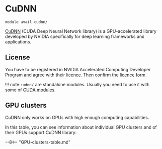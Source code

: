 # CuDNN

    module avail cudnn/

[CuDNN](https://developer.nvidia.com/cudnn) (CUDA Deep Neural Network library) is a GPU-accelerated library developed by NVIDIA specifically for deep learning frameworks and applications.

## License

You have to be registered in NVIDIA Accelerated Computing Developer Program and agree with their [licence](https://developer.nvidia.com/rdp/assets/cudnn-65-eula-asset). Then confirm the [licence form](https://signup.e-infra.cz/meta/registrar/?vo=meta&group=lic_cudnn).

!!! note
    `cudnn/` are standalone modules. Usually you need to use it with some of [CUDA modules](../../../software/sw-list/cuda). 

## GPU clusters

CuDNN only works on GPUs with high enough computing capabilities. 

In this table, you can see information about individual GPU clusters and of their GPUs support CuDNN library: 

--8<-- "GPU-clusters-table.md"






